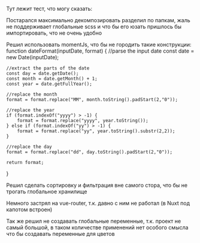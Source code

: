 Тут лежит тест, что могу сказать:

Постарался максимально декомпозировать разделил по папкам, жаль не поддерживает глобальные scss и что бы его юзать пришлось бы импортировать, что не очень удобно

Решил использовать momentJs, что бы не городить такие конструкции:
function dateFormat(inputDate, format) {
    //parse the input date
    const date = new Date(inputDate);

    //extract the parts of the date
    const day = date.getDate();
    const month = date.getMonth() + 1;
    const year = date.getFullYear();    

    //replace the month
    format = format.replace("MM", month.toString().padStart(2,"0"));        

    //replace the year
    if (format.indexOf("yyyy") > -1) {
        format = format.replace("yyyy", year.toString());
    } else if (format.indexOf("yy") > -1) {
        format = format.replace("yy", year.toString().substr(2,2));
    }

    //replace the day
    format = format.replace("dd", day.toString().padStart(2,"0"));

    return format;
}

Решил сделать сортировку и фильтрация вне самого стора, что бы не трогать глобальное хранилище

Немного застрял на vue-router, т.к. давно с ним не работал (в Nuxt под капотом встроен)

Так же решил не создавать глобальные переменные, т.к. проект не самый большой, в таком количестве применений нет особого смысла что бы создавать переменные для цветов
